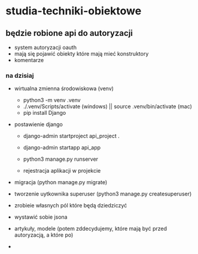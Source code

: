 # studia-techniki-obiektowe

## będzie robione api do autoryzacji

- system autoryzacji oauth
- mają się pojawić obiekty które mają mieć konstruktory
- komentarze

### na dzisiaj

- wirtualna zmienna środowiskowa (venv)
  - python3 -m venv .venv
  - ./.venv/Scripts/activate (windows) || source .venv/bin/activate (mac)
  - pip install Django
- postawienie django

  - django-admin startproject api_project .
  - django-admin startapp api_app
  - python3 manage.py runserver
  - rejestracja aplikacji w projekcie

    <!-- INSTALLED_APPS = [
    'django.contrib.admin',
    'django.contrib.auth',
    'django.contrib.contenttypes',
    'django.contrib.sessions',
    'django.contrib.messages',
    'django.contrib.staticfiles',
    'api-app'
    ] -->

- migracja  (python manage.py migrate)
- tworzenie uytkownika superuser (python3 manage.py createsuperuser)


- zrobieie własnych pól które będą dziedziczyć
- wystawić sobie jsona
- artykuły, modele (potem zddecydujemy, które mają być przed autoryzacją, a które po)
- 

